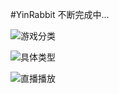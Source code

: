 #YinRabbit
不断完成中...

![游戏分类](http://oruhclifa.bkt.clouddn.com/Screenshot_1499088535.png)

![具体类型](http://oruhclifa.bkt.clouddn.com/Screenshot_1499088545.png)

![直播播放](http://oruhclifa.bkt.clouddn.com/Screenshot_1499088552.png)
